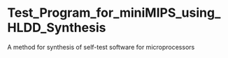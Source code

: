 # Test_Program_for_miniMIPS_using_HLDD_Synthesis
A method for synthesis of self-test software for microprocessors
